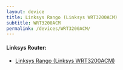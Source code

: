 ```yaml
---
layout: device
title: Linksys Rango (Linksys WRT3200ACM)
subtitle: WRT3200ACM
permalink: /devices/WRT3200ACM/
---
```


#### Linksys Router:

- [Linksys Rango (Linksys WRT3200ACM)](/devices/WRT3200ACM/PureFusionWRT)